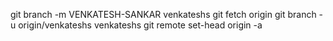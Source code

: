 git branch -m VENKATESH-SANKAR venkateshs
git fetch origin
git branch -u origin/venkateshs venkateshs
git remote set-head origin -a
